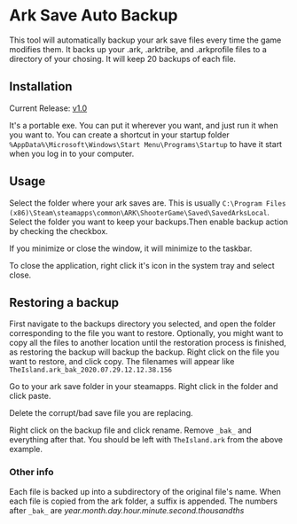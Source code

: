 # Ark Save Auto Backup
This tool will automatically backup your ark save files every time the game modifies them. It backs up your .ark, .arktribe, and .arkprofile files to a directory of your chosing. It will keep 20 backups of each file.

## Installation

Current Release: [v1.0](https://github.com/wheelsx/ArkSaveAutoBackup/releases/tag/v1.0)

It's a portable exe. You can put it wherever you want, and just run it when you want to. You can create a shortcut in your startup folder `%AppData%\Microsoft\Windows\Start Menu\Programs\Startup` to have it start when you log in to your computer.

## Usage

Select the folder where your ark saves are. This is usually `C:\Program Files (x86)\Steam\steamapps\common\ARK\ShooterGame\Saved\SavedArksLocal`. Select the folder you want to keep your backups.Then enable backup action by checking the checkbox.

If you minimize or close the window, it will minimize to the taskbar.

To close the application, right click it's icon in the system tray and select close.

## Restoring a backup

First navigate to the backups directory you selected, and open the folder corresponding to the file you want to restore. Optionally, you might want to copy all the files to another location until the restoration process is finished, as restoring the backup will backup the backup. Right click on the file you want to restore, and click copy. The filenames will appear like `TheIsland.ark_bak_2020.07.29.12.12.38.156`

Go to your ark save folder in your steamapps. Right click in the folder and click paste.

Delete the corrupt/bad save file you are replacing.

Right click on the backup file and click rename. Remove `_bak_` and everything after that. You should be left with `TheIsland.ark` from the above example.

### Other info

Each file is backed up into a subdirectory of the original file's name. When each file is copied from the ark folder, a suffix is appended. The numbers after `_bak_` are _year.month.day.hour.minute.second.thousandths_
